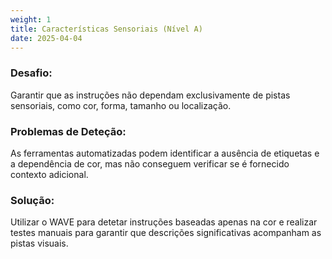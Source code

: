 ```yaml
---
weight: 1
title: Características Sensoriais (Nível A)
date: 2025-04-04
---
```

### Desafio:
Garantir que as instruções não dependam exclusivamente de pistas sensoriais, como cor, forma, tamanho ou localização.
### Problemas de Deteção: 
As ferramentas automatizadas podem identificar a ausência de etiquetas e a dependência de cor, mas não conseguem verificar se é fornecido contexto adicional.
### Solução: 
Utilizar o WAVE para detetar instruções baseadas apenas na cor e realizar testes manuais para garantir que descrições significativas acompanham as pistas visuais.